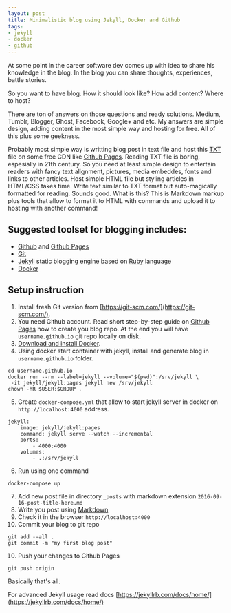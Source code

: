 ```yaml
---
layout: post
title: Minimalistic blog using Jekyll, Docker and Github
tags:
- jekyll
- docker
- github
---
```


At some point in the career software dev comes up with idea to share his knowledge in the blog.
In the blog you can share thoughts, experiences, battle stories. 

So you want to have blog. 
How it should look like? 
How add content? 
Where to host?

There are ton of answers on those questions and ready solutions. Medium, Tumblr, Blogger, Ghost, Facebook, Google+ and etc.
My answers are simple design, adding content in the most simple way and hosting for free. All of this plus some geekness.

Probably most simple way is writting blog post in text file and host this [TXT](/index.txt) file on some free CDN like [Github Pages](https://pages.github.com/).
Reading TXT file is boring, espesially in 21th century. 
So you need at least simple design to entertain readers with fancy text alignment, pictures, media embeddes, fonts and links to other articles.
Host simple HTML file but styling articles in HTML/CSS takes time.
Write text similar to TXT format but auto-magically formatted for reading. Sounds good. What is this?
This is Markdown markup plus tools that allow to format it to HTML with commands and upload it to hosting with another command!

## Suggested toolset for blogging includes:
 * [Github](https://github.com) and [Github Pages](https://pages.github.com/)
 * [Git](https://git-scm.com/)
 * [Jekyll](https://jekyllrb.com/) static blogging engine based on [Ruby](https://www.ruby-lang.org/ru/) language
 * [Docker](https://docker.com)

## Setup instruction

1. Install fresh Git version from [https://git-scm.com/](https://git-scm.com/). 
2. You need Github account. Read short step-by-step guide on [Github Pages](https://pages.github.com/) how to create you blog repo. At the end you will have ```username.github.io``` git repo locally on disk.
3. [Download and install Docker](https://www.docker.com/products/docker).
4. Using docker start container with jekyll, install and generate blog in `username.github.io` folder.
```
cd username.github.io
docker run --rm --label=jekyll --volume="$(pwd)":/srv/jekyll \
 -it jekyll/jekyll:pages jekyll new /srv/jekyll
chown -hR $USER:$GROUP .
```
5. Create `docker-compose.yml` that allow to start jekyll server in docker on `http://localhost:4000` address.
```
jekyll:
    image: jekyll/jekyll:pages
    command: jekyll serve --watch --incremental
    ports:
        - 4000:4000
    volumes:
        - .:/srv/jekyll
```
6. Run using one command 
```
docker-compose up
``` 
7. Add new post file in directory `_posts` with markdown extension `2016-09-16-post-title-here.md`
8. Write you post using [Markdown](https://github.com/adam-p/markdown-here/wiki/Markdown-Cheatsheet)
8. Check it in the browser `http://localhost:4000`
9. Commit your blog to git repo 
```
git add --all . 
git commit -m "my first blog post"
```
10. Push your changes to Github Pages 
```
git push origin
```

Basically that's all. 

For advanced Jekyll usage read docs [https://jekyllrb.com/docs/home/](https://jekyllrb.com/docs/home/)
